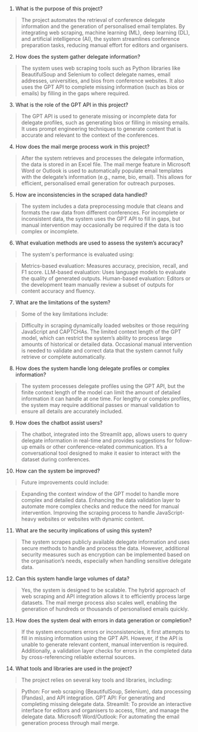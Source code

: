 1. What is the purpose of this project?
>The project automates the retrieval of conference delegate information and the generation of personalised email templates. By integrating web scraping, machine learning (ML), deep learning (DL), and artificial intelligence (AI), the system streamlines conference preparation tasks, reducing manual effort for editors and organisers.

2. How does the system gather delegate information?
>The system uses web scraping tools such as Python libraries like BeautifulSoup and Selenium to collect delegate names, email addresses, universities, and bios from conference websites. It also uses the GPT API to complete missing information (such as bios or emails) by filling in the gaps where required.

3. What is the role of the GPT API in this project?
>The GPT API is used to generate missing or incomplete data for delegate profiles, such as generating bios or filling in missing emails. It uses prompt engineering techniques to generate content that is accurate and relevant to the context of the conferences.

4. How does the mail merge process work in this project?
>After the system retrieves and processes the delegate information, the data is stored in an Excel file. The mail merge feature in Microsoft Word or Outlook is used to automatically populate email templates with the delegate’s information (e.g., name, bio, email). This allows for efficient, personalised email generation for outreach purposes.

5. How are inconsistencies in the scraped data handled?
>The system includes a data preprocessing module that cleans and formats the raw data from different conferences. For incomplete or inconsistent data, the system uses the GPT API to fill in gaps, but manual intervention may occasionally be required if the data is too complex or incomplete.

6. What evaluation methods are used to assess the system’s accuracy?
>The system's performance is evaluated using:

>Metrics-based evaluation: Measures accuracy, precision, recall, and F1 score.
LLM-based evaluation: Uses language models to evaluate the quality of generated outputs.
Human-based evaluation: Editors or the development team manually review a subset of outputs for content accuracy and fluency.

7. What are the limitations of the system?
>Some of the key limitations include:

>Difficulty in scraping dynamically loaded websites or those requiring JavaScript and CAPTCHAs.
The limited context length of the GPT model, which can restrict the system’s ability to process large amounts of historical or detailed data.
Occasional manual intervention is needed to validate and correct data that the system cannot fully retrieve or complete automatically.
8. How does the system handle long delegate profiles or complex information?
>The system processes delegate profiles using the GPT API, but the finite context length of the model can limit the amount of detailed information it can handle at one time. For lengthy or complex profiles, the system may require additional passes or manual validation to ensure all details are accurately included.

9. How does the chatbot assist users?
>The chatbot, integrated into the Streamlit app, allows users to query delegate information in real-time and provides suggestions for follow-up emails or other conference-related communication. It’s a conversational tool designed to make it easier to interact with the dataset during conferences.

10. How can the system be improved?
>Future improvements could include:

>Expanding the context window of the GPT model to handle more complex and detailed data.
Enhancing the data validation layer to automate more complex checks and reduce the need for manual intervention.
Improving the scraping process to handle JavaScript-heavy websites or websites with dynamic content.

11. What are the security implications of using this system?
>The system scrapes publicly available delegate information and uses secure methods to handle and process the data. However, additional security measures such as encryption can be implemented based on the organisation’s needs, especially when handling sensitive delegate data.

12. Can this system handle large volumes of data?
>Yes, the system is designed to be scalable. The hybrid approach of web scraping and API integration allows it to efficiently process large datasets. The mail merge process also scales well, enabling the generation of hundreds or thousands of personalised emails quickly.

13. How does the system deal with errors in data generation or completion?
>If the system encounters errors or inconsistencies, it first attempts to fill in missing information using the GPT API. However, if the API is unable to generate relevant content, manual intervention is required. Additionally, a validation layer checks for errors in the completed data by cross-referencing reliable external sources.

14. What tools and libraries are used in the project?
>The project relies on several key tools and libraries, including:

>Python: For web scraping (BeautifulSoup, Selenium), data processing (Pandas), and API integration.
GPT API: For generating and completing missing delegate data.
Streamlit: To provide an interactive interface for editors and organisers to access, filter, and manage the delegate data.
Microsoft Word/Outlook: For automating the email generation process through mail merge.
